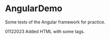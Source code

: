 # AngularDemo
Some tests of the Angular framework for practice.

01122023
Added HTML with some tags.
